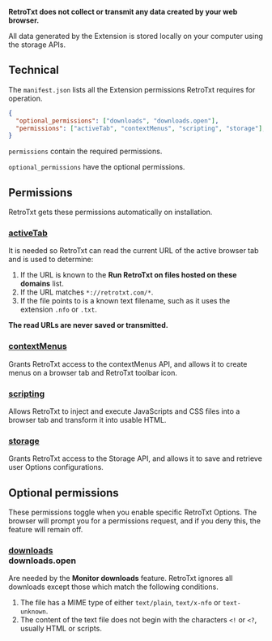 **RetroTxt does not collect or transmit any data created by your web browser.**

All data generated by the Extension is stored locally on your computer using the storage APIs.

## Technical

The `manifest.json` lists all the Extension permissions RetroTxt requires for operation.

```json title="manifest.json extraction"
{
  "optional_permissions": ["downloads", "downloads.open"],
  "permissions": ["activeTab", "contextMenus", "scripting", "storage"],
}
```

`permissions` contain the required permissions.

`optional_permissions` have the optional permissions.

## Permissions

RetroTxt gets these permissions automatically on installation.

### [activeTab](https://developer.chrome.com/docs/extensions/mv3/manifest/activeTab/)

It is needed so RetroTxt can read the current URL of the active browser tab and is used to determine:

1. If the URL is known to the **Run RetroTxt on files hosted on these domains** list.
1. If the URL matches `*://retrotxt.com/*`.
1. If the file points to is a known text filename, such as it uses the extension `.nfo` or `.txt`.

**The read URLs are never saved or transmitted.**

### [contextMenus](https://developer.chrome.com/docs/extensions/reference/contextMenus/)

Grants RetroTxt access to the contextMenus API, and allows it to create menus on a browser tab and RetroTxt toolbar icon.

### [scripting](https://developer.chrome.com/docs/extensions/reference/scripting/)

Allows RetroTxt to inject and execute JavaScripts and CSS files into a browser tab and transform it into usable HTML.

### [storage](https://developer.chrome.com/docs/extensions/mv3/manifest/storage/)

Grants RetroTxt access to the Storage API, and allows it to save and retrieve user Options configurations.

## Optional permissions

These permissions toggle when you enable specific RetroTxt Options. The browser will prompt you for a permissions request, and if you deny this, the feature will remain off.

### [downloads](https://developer.chrome.com/docs/extensions/reference/downloads/)<br>downloads.open

Are needed by the **Monitor downloads** feature. RetroTxt ignores all downloads except those which match the following conditions.

1. The file has a MIME type of either `text/plain`, `text/x-nfo` or `text-unknown`.
1. The content of the text file does not begin with the characters `<!` or `<?`, usually HTML or scripts.
